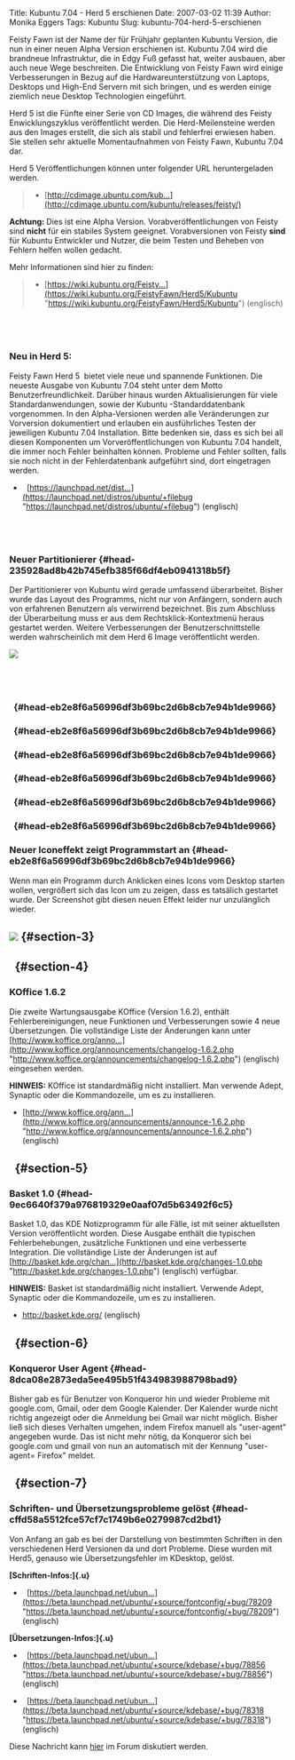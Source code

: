 Title: Kubuntu 7.04 - Herd 5 erschienen
Date: 2007-03-02 11:39
Author: Monika Eggers
Tags: Kubuntu
Slug: kubuntu-704-herd-5-erschienen

Feisty Fawn ist der Name der für Frühjahr geplanten Kubuntu Version, die
nun in einer neuen Alpha Version erschienen ist. Kubuntu 7.04 wird die
brandneue Infrastruktur, die in Edgy Fuß gefasst hat, weiter ausbauen,
aber auch neue Wege beschreiten. Die Entwicklung von Feisty Fawn wird
einige Verbesserungen in Bezug auf die Hardwareunterstützung von
Laptops, Desktops und High-End Servern mit sich bringen, und es werden
einige ziemlich neue Desktop Technologien eingeführt.


Herd 5 ist die Fünfte einer Serie von CD Images, die während des Feisty
Enwicklungszyklus veröffentlicht werden. Die Herd-Meilensteine werden
aus den Images erstellt, die sich als stabil und fehlerfrei erwiesen
haben. Sie stellen sehr aktuelle Momentaufnahmen von Feisty Fawn,
Kubuntu 7.04 dar.


Herd 5 Veröffentlichungen können unter folgender URL heruntergeladen
werden.


> -   [http://cdimage.ubuntu.com/kub...](http://cdimage.ubuntu.com/kubuntu/releases/feisty/)
>
> 
> 


**Achtung:** Dies ist eine Alpha Version. Vorabveröffentlichungen von
Feisty sind **nicht** für ein stabiles System geeignet. Vorabversionen
von Feisty **sind** für Kubuntu Entwickler und Nutzer, die beim Testen
und Beheben von Fehlern helfen wollen gedacht.


Mehr Informationen sind hier zu finden: 


> -   [https://wiki.kubuntu.org/Feisty...](https://wiki.kubuntu.org/FeistyFawn/Herd5/Kubuntu "https://wiki.kubuntu.org/FeistyFawn/Herd5/Kubuntu")
>     (englisch)
>
> 
> 


 
-


### Neu in Herd 5:


Feisty Fawn Herd 5  bietet viele neue und spannende Funktionen. Die
neueste Ausgabe von Kubuntu 7.04 steht unter dem Motto
Benutzerfreundlichkeit. Darüber hinaus wurden Aktualisierungen für viele
Standardanwendungen, sowie der Kubuntu -Standarddatenbank vorgenommen.
In den Alpha-Versionen werden alle Veränderungen zur Vorversion
dokumentiert und erlauben ein ausführliches Testen der jeweiligen
Kubuntu 7.04 Installation. Bitte bedenken sie, dass es sich bei all
diesen Komponenten um Vorveröffentlichungen von Kubuntu 7.04 handelt,
die immer noch Fehler beinhalten können. Probleme und Fehler sollten,
falls sie noch nicht in der Fehlerdatenbank aufgeführt sind, dort
eingetragen
werden.<a href="https://launchpad.net/distros/ubuntu/+filebug">  

</a>


-    
    [https://launchpad.net/dist...](https://launchpad.net/distros/ubuntu/+filebug "https://launchpad.net/distros/ubuntu/+filebug")
    (englisch)


 
-


### Neuer Partitionierer {#head-235928ad8b42b745efb385f66df4eb0941318b5f}


Der Partitionierer von Kubuntu wird gerade umfassend überarbeitet.
Bisher wurde das Layout des Programms, nicht nur von Anfängern, sondern
auch von erfahrenen Benutzern als verwirrend bezeichnet. Bis zum
Abschluss der Überarbeitung muss er aus dem Rechtsklick-Kontextmenü
heraus gestartet werden. Weitere Verbesserungen der
Benutzerschnittstelle werden wahrscheinlich mit dem Herd 6 Image
veröffentlicht werden.


[![](http://www.kubuntu-de.org/files/partition.png)](http://www.kubuntu-de.org/files/partition.png)



 
-


###   {#head-eb2e8f6a56996df3b69bc2d6b8cb7e94b1de9966}


###   {#head-eb2e8f6a56996df3b69bc2d6b8cb7e94b1de9966}


###   {#head-eb2e8f6a56996df3b69bc2d6b8cb7e94b1de9966}


###   {#head-eb2e8f6a56996df3b69bc2d6b8cb7e94b1de9966}


###   {#head-eb2e8f6a56996df3b69bc2d6b8cb7e94b1de9966}


###   {#head-eb2e8f6a56996df3b69bc2d6b8cb7e94b1de9966}


### Neuer Iconeffekt zeigt Programmstart an {#head-eb2e8f6a56996df3b69bc2d6b8cb7e94b1de9966}


Wenn man ein Programm durch Anklicken eines Icons vom Desktop starten
wollen, vergrößert sich das Icon um zu zeigen, dass es tatsälich
gestartet wurde. Der Screenshot gibt diesen neuen Effekt leider nur
unzulänglich wieder.


![](http://www.kubuntu-de.org/files/icon_effect.png) {#section-3}
----------------------------------------------------


  {#section-4}
-


<h3 id="head-a1bc48a747711e9395ef150640ec93da8f508d2e">
KOffice 1.6.2  



</h3>

Die zweite Wartungsausgabe KOffice (Version 1.6.2), enthält
Fehlerbereinigungen, neue Funktionen und Verbesserungen sowie 4 neue
Übersetzungen. Die vollständige Liste der Änderungen kann unter
[http://www.koffice.org/anno...](http://www.koffice.org/announcements/changelog-1.6.2.php "http://www.koffice.org/announcements/changelog-1.6.2.php")
(englisch) eingesehen werden.


**HINWEIS:** KOffice ist standardmäßig nicht installiert. Man verwende
Adept, Synaptic oder die Kommandozeile, um es zu installieren.


-   [http://www.koffice.org/ann...](http://www.koffice.org/announcements/announce-1.6.2.php "http://www.koffice.org/announcements/announce-1.6.2.php")
    (englisch)


  {#section-5}
-


### Basket 1.0 {#head-9ec6640f379a976819329e0aaf07d5b63492f6c5}


Basket 1.0, das KDE Notizprogramm für alle Fälle, ist mit seiner
aktuellsten Version veröffentlicht worden. Diese Ausgabe enthält die
typischen Fehlerbehebungen, zusätzliche Funktionen und eine verbesserte
Integration. Die vollständige Liste der Änderungen ist auf
[http://basket.kde.org/chan...](http://basket.kde.org/changes-1.0.php "http://basket.kde.org/changes-1.0.php")
(englisch) verfügbar.


**HINWEIS:** Basket ist standardmäßig nicht installiert. Verwende Adept,
Synaptic oder die Kommandozeile, um es zu installieren.


-   <http://basket.kde.org/> (englisch)


  {#section-6}
-


### Konqueror User Agent {#head-8dca08e2873eda5ee495b51f434983988798bad9}


Bisher gab es für Benutzer von Konqueror hin und wieder Probleme mit
google.com, Gmail, oder dem Google Kalender. Der Kalender wurde nicht
richtig angezeigt oder die Anmeldung bei Gmail war nicht möglich. Bisher
ließ sich dieses Verhalten umgehen, indem Firefox manuell als
"user-agent" angegeben wurde. Das ist nicht mehr nötig, da Konqueror
sich bei google.com und gmail von nun an automatisch mit der Kennung
"user-agent= Firefox" meldet.


  {#section-7}
-


### Schriften- und Übersetzungsprobleme gelöst {#head-cffd58a5512fce57cf7c1749b6e0279987cd2bd1}


Von Anfang an gab es bei der Darstellung von bestimmten Schriften in den
verschiedenen Herd Versionen da und dort Probleme. Diese wurden mit
Herd5, genauso wie Übersetzungsfehler im KDesktop, gelöst.


**[Schriften-Infos:]{.u}**


-   
     
    [https://beta.launchpad.net/ubun...](https://beta.launchpad.net/ubuntu/+source/fontconfig/+bug/78209 "https://beta.launchpad.net/ubuntu/+source/fontconfig/+bug/78209")
    (englisch)

    
    


**[Übersetzungen-Infos:]{.u}**


-   
     
    [https://beta.launchpad.net/ubun...](https://beta.launchpad.net/ubuntu/+source/kdebase/+bug/78856 "https://beta.launchpad.net/ubuntu/+source/kdebase/+bug/78856")
    (englisch)

    
    
-   
     
    [https://beta.launchpad.net/ubun...](https://beta.launchpad.net/ubuntu/+source/kdebase/+bug/78318 "https://beta.launchpad.net/ubuntu/+source/kdebase/+bug/78318")
    (englisch)

    
    


Diese Nachricht kann
[hier](http://forum.kubuntu-de.org/index.php?topic=7839.msg51136#msg51136)
im Forum diskutiert werden.



